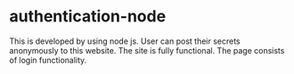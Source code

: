 # authentication-node
This is developed by using node js. User can post their secrets anonymously to this website. The site is fully functional. The page consists of login functionality. 
